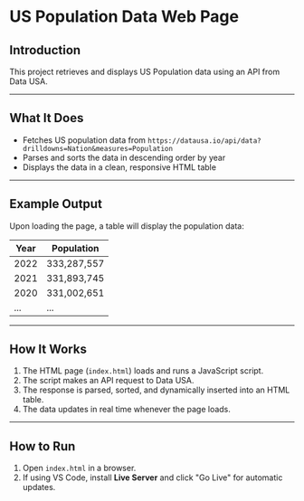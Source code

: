 # **US Population Data Web Page**

## **Introduction**
This project retrieves and displays US Population data using an API from Data USA.

---

## **What It Does**
- Fetches US population data from `https://datausa.io/api/data?drilldowns=Nation&measures=Population`
- Parses and sorts the data in descending order by year
- Displays the data in a clean, responsive HTML table

---

## **Example Output**
Upon loading the page, a table will display the population data:

| Year | Population |
|------|------------|
| 2022 | 333,287,557 |
| 2021 | 331,893,745 |
| 2020 | 331,002,651 |
| ...  | ... |

---

## **How It Works**
1. The HTML page (`index.html`) loads and runs a JavaScript script.
2. The script makes an API request to Data USA.
3. The response is parsed, sorted, and dynamically inserted into an HTML table.
4. The data updates in real time whenever the page loads.

---

## **How to Run**
1. Open `index.html` in a browser.
2. If using VS Code, install **Live Server** and click "Go Live" for automatic updates.
